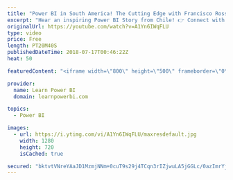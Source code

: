```yaml
---
title: "Power BI in South America! The Cutting Edge with Francisco Rosselot"
excerpt: "Hear an inspiring Power BI Story from Chile! 👉 Connect with Francisco: www.Linkus.cl Partner | https://www.linkedin.com/in/francisco-rosselot/  👉 Join the LearnPowerBI Family: https://web.learnpowerbi.com/waitlist-invite/ How a Finance professional left his 15 hour workdays behind to form a Technology"
originalUrl: https://youtube.com/watch?v=A1Yn6IWqFLU
type: video
price: Free
length: PT20M40S
publishedDateTime: 2018-07-17T00:46:22Z
heat: 50

featuredContent: "<iframe width=\"800\" height=\"500\" frameborder=\"0\" src=\"https://www.youtube.com/embed/A1Yn6IWqFLU\" allow=\"accelerometer; autoplay; encrypted-media; gyroscope; picture-in-picture\" allowfullscreen></iframe>"

provider:
  name: Learn Power BI
  domain: learnpowerbi.com

topics:
  - Power BI

images:
  - url: https://i.ytimg.com/vi/A1Yn6IWqFLU/maxresdefault.jpg
    width: 1280
    height: 720
    isCached: true

secured: "bktvtVNreYAaJD1MzmjNNm+0cuT9s29j4TCqn3rIZjwuLA5jGGLc/0azImrYjUBdNEgndVCj0UxX76PaWkwsn1orOX6Jue7hbE3MkIfT9juc5SGkAIGH9vQ2tKQcbUELDOgOg3hIQ5xRP80kv8Uh/7rWOE7v+jxv8em5XSl9E3kxFRuVNGalvKOqp8sD+4n20z08J9wBBEuGL3Y2Ji/z1Wgl+AprHILwTzYeA351FxTMnpAHL/44Ra8HRJBt4fo7TxXMJS63I0CvVduxGDJLSHnxPP/g9V9o9Qwbg44ttPerCgSSFwVhvWbJhIocQm+TOKGwxHXx1rk/exMOfQlCCybaqgUi+X2i/OJB3jsFA56/78toqAEeFKAVbQL0NwMu2IuYB9B2/1hIUMeRHIIOkEsdLXMlKVCSEbNOIv+kTT8=;pqGu43dHjMQLKK4mu3NCQg=="
---
```


